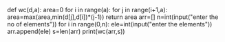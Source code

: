 def wc(d,a):
    area=0
    for i in range(a):
        for j in range(i+1,a):
            area=max(area,min(d[j],d[i])*(j-1))
    return area
arr=[]
n=int(input("enter the no of elements"))
for i in range(0,n):
    ele=int(input("enter the elements"))
    arr.append(ele)
s=len(arr)
print(wc(arr,s))
